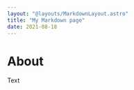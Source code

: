 ```yaml
---
layout: "@layouts/MarkdownLayout.astro"
title: "My Markdown page"
date: 2021-08-18
---
```


# About

Text
